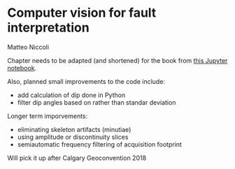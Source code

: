 # Computer vision for fault interpretation
     
Matteo Niccoli

Chapter needs to be adapted (and shortened) for the book from [this Jupyter notebook](http://nbviewer.jupyter.org/github/mycarta/faults/blob/master/fun_with_faults.ipynb).

Also, planned small improvements to the code include:
- add calculation of dip done in Python
- filter dip angles based on rather than standar deviation

Longer term imporvements:
- eliminating skeleton artifacts (minutiae)
- using amplitude or discontinuity slices
- semiautomatic frequency filtering of acquisition footprint

Will pick it up after Calgary Geoconvention 2018


